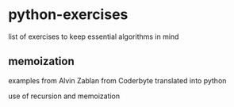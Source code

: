 # python-exercises

list of exercises to keep essential algorithms in mind 

## memoization

examples from Alvin Zablan from Coderbyte translated into python

use of recursion and memoization
